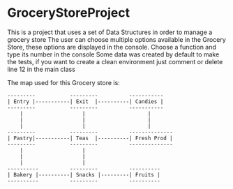 # GroceryStoreProject
This is a project that uses a set of Data Structures in order to manage a grocery store
The user can choose multiple options available in the Grocery Store, these options are displayed in the console. 
Choose a function and type its number in the console
Some data was created by default to make the tests, if you want to create  a clean environment just comment or delete 
line 12 in the main class

The map used for this Grocery store is:

    ---------           ---------          -----------
    | Entry |-----------| Exit  |----------| Candies |
    ---------           ---------          -----------
        |                   |                    |
        |                   |                    |
        |                   |                    |
    ---------           ---------          --------------
    | Pastry|-----------| Teas  |----------| Fresh Prod |
    ---------           ---------          --------------
        |                   |
        |                   |
        |                   |
    ----------          ---------          ----------
    | Bakery |----------| Snacks |---------| Fruits |
    ----------          ---------          ----------
   
